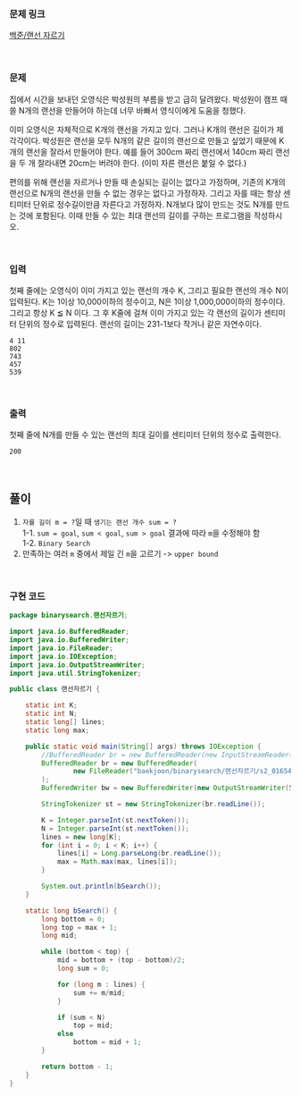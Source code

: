 ### 문제 링크

[백준/랜선 자르기](https://www.acmicpc.net/problem/1654)

<br>

### 문제

집에서 시간을 보내던 오영식은 박성원의 부름을 받고 급히 달려왔다. 박성원이 캠프 때 쓸 N개의 랜선을 만들어야 하는데 너무 바빠서 영식이에게 도움을 청했다.

이미 오영식은 자체적으로 K개의 랜선을 가지고 있다. 그러나 K개의 랜선은 길이가 제각각이다. 박성원은 랜선을 모두 N개의 같은 길이의 랜선으로 만들고 싶었기 때문에 K개의 랜선을 잘라서 만들어야 한다. 예를 들어 300cm 짜리 랜선에서 140cm 짜리 랜선을 두 개 잘라내면 20cm는 버려야 한다. (이미 자른 랜선은 붙일 수 없다.)

편의를 위해 랜선을 자르거나 만들 때 손실되는 길이는 없다고 가정하며, 기존의 K개의 랜선으로 N개의 랜선을 만들 수 없는 경우는 없다고 가정하자. 그리고 자를 때는 항상 센티미터 단위로 정수길이만큼 자른다고 가정하자. N개보다 많이 만드는 것도 N개를 만드는 것에 포함된다. 이때 만들 수 있는 최대 랜선의 길이를 구하는 프로그램을 작성하시오.

<br>

### 입력

첫째 줄에는 오영식이 이미 가지고 있는 랜선의 개수 K, 그리고 필요한 랜선의 개수 N이 입력된다. K는 1이상 10,000이하의 정수이고, N은 1이상 1,000,000이하의 정수이다. 그리고 항상 K ≦ N 이다. 그 후 K줄에 걸쳐 이미 가지고 있는 각 랜선의 길이가 센티미터 단위의 정수로 입력된다. 랜선의 길이는 231-1보다 작거나 같은 자연수이다.

```
4 11
802
743
457
539
```

<br>

### 출력

첫째 줄에 N개를 만들 수 있는 랜선의 최대 길이를 센티미터 단위의 정수로 출력한다.

```
200
```

<br>

## 풀이

1. `자를 길이 m = ?`일 때 `생기는 랜선 개수 sum = ?`  
  1-1. `sum = goal`, `sum < goal`, `sum > goal` 결과에 따라 `m`을 수정해야 함  
  1-2. `Binary Search`  
2. 만족하는 여러 `m` 중에서 제일 긴 `m`을 고르기 -> `upper bound`

<br>

### 구현 코드
```java
package binarysearch.랜선자르기;

import java.io.BufferedReader;
import java.io.BufferedWriter;
import java.io.FileReader;
import java.io.IOException;
import java.io.OutputStreamWriter;
import java.util.StringTokenizer;

public class 랜선자르기 {

    static int K;
    static int N;
    static long[] lines;
    static long max;

    public static void main(String[] args) throws IOException {
        //BufferedReader br = new BufferedReader(new InputStreamReader(System.in));
        BufferedReader br = new BufferedReader(
                new FileReader("baekjoon/binarysearch/랜선자르기/s2_01654.txt")
        );
        BufferedWriter bw = new BufferedWriter(new OutputStreamWriter(System.out));

        StringTokenizer st = new StringTokenizer(br.readLine());

        K = Integer.parseInt(st.nextToken());
        N = Integer.parseInt(st.nextToken());
        lines = new long[K];
        for (int i = 0; i < K; i++) {
            lines[i] = Long.parseLong(br.readLine());
            max = Math.max(max, lines[i]);
        }

        System.out.println(bSearch());
    }

    static long bSearch() {
        long bottom = 0;
        long top = max + 1;
        long mid;

        while (bottom < top) {
            mid = bottom + (top - bottom)/2;
            long sum = 0;

            for (long m : lines) {
                sum += m/mid;
            }

            if (sum < N)
                top = mid;
            else
                bottom = mid + 1;
        }

        return bottom - 1;
    }
}
```